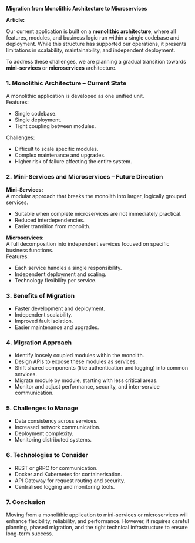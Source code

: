 **Migration from Monolithic Architecture to Microservices**

**Article:**  

Our current application is built on a **monolithic architecture**, where all features, modules, and business logic run within a single codebase and deployment. While this structure has supported our operations, it presents limitations in scalability, maintainability, and independent deployment.

To address these challenges, we are planning a gradual transition towards **mini-services** or **microservices** architecture.

### 1. Monolithic Architecture – Current State  
A monolithic application is developed as one unified unit.  
Features:  
- Single codebase.  
- Single deployment.  
- Tight coupling between modules.  

Challenges:  
- Difficult to scale specific modules.  
- Complex maintenance and upgrades.  
- Higher risk of failure affecting the entire system.  

### 2. Mini-Services and Microservices – Future Direction  

**Mini-Services:**  
A modular approach that breaks the monolith into larger, logically grouped services.  
- Suitable when complete microservices are not immediately practical.  
- Reduced interdependencies.  
- Easier transition from monolith.

**Microservices:**  
A full decomposition into independent services focused on specific business functions.  
Features:  
- Each service handles a single responsibility.  
- Independent deployment and scaling.  
- Technology flexibility per service.  

### 3. Benefits of Migration  
- Faster development and deployment.  
- Independent scalability.  
- Improved fault isolation.  
- Easier maintenance and upgrades.  

### 4. Migration Approach  
- Identify loosely coupled modules within the monolith.  
- Design APIs to expose these modules as services.  
- Shift shared components (like authentication and logging) into common services.  
- Migrate module by module, starting with less critical areas.  
- Monitor and adjust performance, security, and inter-service communication.  

### 5. Challenges to Manage  
- Data consistency across services.  
- Increased network communication.  
- Deployment complexity.  
- Monitoring distributed systems.  

### 6. Technologies to Consider  
- REST or gRPC for communication.  
- Docker and Kubernetes for containerisation.  
- API Gateway for request routing and security.  
- Centralised logging and monitoring tools.  

### 7. Conclusion  
Moving from a monolithic application to mini-services or microservices will enhance flexibility, reliability, and performance. However, it requires careful planning, phased migration, and the right technical infrastructure to ensure long-term success.  

